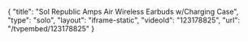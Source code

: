 {
    "title": "Sol Republic Amps Air Wireless Earbuds w\/Charging Case",
    "type": "solo",
    "layout": "iframe-static",
    "videoId": "123178825",
    "url": "\/tvpembed\/123178825"
}